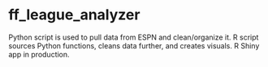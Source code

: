 # ff_league_analyzer
Python script is used to pull data from ESPN and clean/organize it.
R script sources Python functions, cleans data further, and creates visuals. R Shiny app in production.
